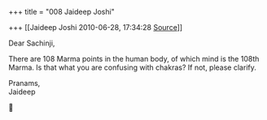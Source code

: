 +++
title = "008 Jaideep Joshi"

+++
[[Jaideep Joshi	2010-06-28, 17:34:28 [Source](https://groups.google.com/g/samskrita/c/U2vfuEO0KDc)]]



Dear Sachinji,  
  
There are 108 Marma points in the human body, of which mind is the 108th Marma. Is that what you are confusing with chakras? If not, please clarify.  
  
Pranams,  
Jaideep



